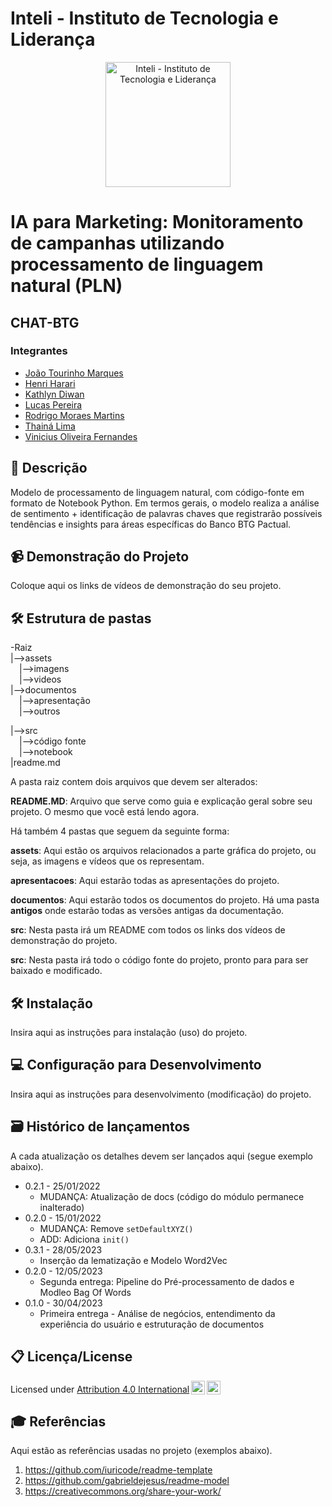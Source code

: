 # Inteli - Instituto de Tecnologia e Liderança 

<p align="center">
<a href= "https://www.inteli.edu.br/"><img src="https://s3.amazonaws.com/gupy5/production/companies/26702/career/63484/images/2022-04-28_16-56_logo.png" alt="Inteli - Instituto de Tecnologia e Liderança" border="0" width="200"></a>
</p>

# IA para Marketing: Monitoramento de campanhas utilizando processamento de linguagem natural (PLN)

## CHAT-BTG

### Integrantes
- <a href="https://www.linkedin.com/in/jo%C3%A3o-tourinho-marques-1b64b2232/">João Tourinho Marques</a>
- <a href="https://www.linkedin.com/in/henri-harari-717930242/">Henri Harari</a>
- <a href="https://www.linkedin.com/in/kathlyn-diwan-0a0189232/">Kathlyn Diwan</a>
- <a href="https://www.linkedin.com/in/lucas-conti-pereira-3410b1233/">Lucas Pereira</a>
- <a href="https://www.linkedin.com/in/rodrigo-moraes-martins-/">Rodrigo Moraes Martins</a>
- <a href="https://www.linkedin.com/in/thainadedeus/">Thainá Lima</a>
- <a href="https://www.linkedin.com/in/vinicius-oliveira-fernandes/">Vinicius Oliveira Fernandes</a>

## 📜 Descrição

Modelo de processamento de linguagem natural, com código-fonte em formato de Notebook Python. Em termos gerais, o modelo realiza a análise de sentimento + identificação de palavras chaves que registrarão possíveis tendências e insights para áreas específicas do Banco BTG Pactual.

## 📹 Demonstração do Projeto

Coloque aqui os links de vídeos de demonstração do seu projeto.

## 🛠 Estrutura de pastas

-Raiz<br>
|-->assets<br>
&emsp;|-->imagens<br>
&emsp;|-->videos<br>
|-->documentos<br>
  &emsp;|-->apresentação<br>
  &emsp;|-->outros<br>
  
|-->src<br>
&emsp;|-->código fonte<br>
&emsp;|-->notebook<br>
|readme.md<br>

A pasta raiz contem dois arquivos que devem ser alterados:

<b>README.MD</b>: Arquivo que serve como guia e explicação geral sobre seu projeto. O mesmo que você está lendo agora.

Há também 4 pastas que seguem da seguinte forma:

<b>assets</b>: Aqui estão os arquivos relacionados a parte gráfica do projeto, ou seja, as imagens e vídeos que os representam.

<b>apresentacoes</b>: Aqui estarão todas as apresentações do projeto.

<b>documentos</b>: Aqui estarão todos os documentos do projeto. Há uma pasta <b>antigos</b> onde estarão todas as versões antigas da documentação.

<b>src</b>: Nesta pasta irá um README com todos os links dos vídeos de demonstração do projeto.

<b>src</b>: Nesta pasta irá todo o código fonte do projeto, pronto para para ser baixado e modificado.<br>


## 🛠 Instalação

Insira aqui as instruções para instalação (uso) do projeto.

## 💻 Configuração para Desenvolvimento

Insira aqui as instruções para desenvolvimento (modificação) do projeto.

## 🗃 Histórico de lançamentos

A cada atualização os detalhes devem ser lançados aqui (segue exemplo abaixo).

* 0.2.1 - 25/01/2022
    * MUDANÇA: Atualização de docs (código do módulo permanece inalterado)
* 0.2.0 - 15/01/2022
    * MUDANÇA: Remove `setDefaultXYZ()`
    * ADD: Adiciona `init()`
* 0.3.1 - 28/05/2023
    * Inserção da lematização e Modelo Word2Vec
* 0.2.0 - 12/05/2023
    * Segunda entrega: Pipeline do Pré-processamento de dados e Modleo Bag Of Words
* 0.1.0 - 30/04/2023
    * Primeira entrega - Análise de negócios, entendimento da experiência do usuário e estruturação de documentos

## 📋 Licença/License

Licensed under <a href="http://creativecommons.org/licenses/by/4.0/?ref=chooser-v1" target="_blank" rel="license noopener noreferrer" style="display:inline-block;">Attribution 4.0 International<img style="height:22px!important;margin-left:3px;vertical-align:text-bottom;" src="https://mirrors.creativecommons.org/presskit/icons/cc.svg?ref=chooser-v1"><img style="height:22px!important;margin-left:3px;vertical-align:text-bottom;" src="https://mirrors.creativecommons.org/presskit/icons/by.svg?ref=chooser-v1"></a></p>

## 🎓 Referências

Aqui estão as referências usadas no projeto (exemplos abaixo).

1. <https://github.com/iuricode/readme-template>
2. <https://github.com/gabrieldejesus/readme-model>
3. <https://creativecommons.org/share-your-work/>
